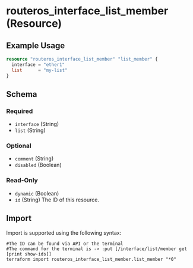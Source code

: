 # routeros_interface_list_member (Resource)


## Example Usage
```terraform
resource "routeros_interface_list_member" "list_member" {
  interface = "ether1"
  list      = "my-list"
}
```

<!-- schema generated by tfplugindocs -->
## Schema

### Required

- `interface` (String)
- `list` (String)

### Optional

- `comment` (String)
- `disabled` (Boolean)

### Read-Only

- `dynamic` (Boolean)
- `id` (String) The ID of this resource.

## Import
Import is supported using the following syntax:
```shell
#The ID can be found via API or the terminal
#The command for the terminal is -> :put [/interface/list/member get [print show-ids]]
terraform import routeros_interface_list_member.list_member "*0"
```
